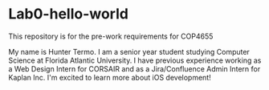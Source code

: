 # Lab0-hello-world
This repository is for the pre-work requirements for COP4655

My name is Hunter Termo. I am a senior year student studying Computer Science at Florida Atlantic University. I have previous experience working as a Web Design Intern for CORSAIR and as a Jira/Confluence Admin Intern for Kaplan Inc. I'm excited to learn more about iOS development!
